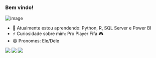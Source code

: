 ### Bem vindo!
![image](https://user-images.githubusercontent.com/99158697/158097040-593ec9df-8ea2-40ba-8556-68da68a076d2.png)

- 🌱 Atualmente estou aprendendo: Python, R, SQL Server e Power BI
- ⚡ Curiosidade sobre mim: Pro Player Fifa 🎮
- 😄 Pronomes: Ele/Dele

<div> 
 <a href="https://discord.com/channels/@me" target="_blank"><img src="https://img.shields.io/badge/Discord-7289DA?style=for-the-badge&logo=discord&logoColor=white" target="_blank"></a> 
  <a href ="ph10njr@gmail.com"><img src="https://img.shields.io/badge/Gmail-D14836?style=for-the-badge&logo=gmail&logoColor=white" target="_blank"></a>
  <a href="https://www.linkedin.com/in/pedro-henrique-5a12b9200/" target="_blank"><img src="https://img.shields.io/badge/-LinkedIn-%230077B5?style=for-the-badge&logo=linkedin&logoColor=white" target="_blank"></a> 
